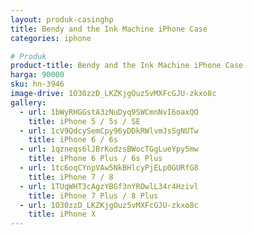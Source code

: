```yaml
---
layout: produk-casinghp
title: Bendy and the Ink Machine iPhone Case
categories: iphone

# Produk
product-title: Bendy and the Ink Machine iPhone Case
harga: 90000
sku: hn-3946
image-drive: 1O30zzD_LKZKjgOuz5vMXFcGJU-zkxo8c
gallery:
  - url: 1bWyRHGGstA3zNuDyq9SWCmnNvI6oaxQO
    title: iPhone 5 / 5s / SE
  - url: 1cV9QdcySemCpy96yDDkRWlvmJsSgNUTw
    title: iPhone 6 / 6s
  - url: 1qzneqs6lJBrKodzsBWocTGgLueYpy5mw
    title: iPhone 6 Plus / 6s Plus
  - url: 1tc6oqCYnpVAw5NkBHlcyPjELp0GURfG8
    title: iPhone 7 / 8
  - url: 1TUqWHT3cAgzYBGf3nYROwlL34r4Hzivl
    title: iPhone 7 Plus / 8 Plus
  - url: 1O30zzD_LKZKjgOuz5vMXFcGJU-zkxo8c
    title: iPhone X
---
```

